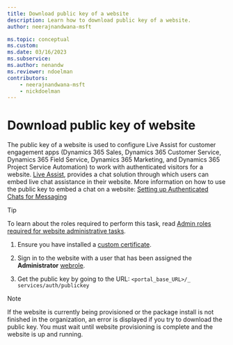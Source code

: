 ```yaml
---
title: Download public key of a website
description: Learn how to download public key of a website.
author: neerajnandwana-msft

ms.topic: conceptual
ms.custom: 
ms.date: 03/16/2023
ms.subservice: 
ms.author: nenandw
ms.reviewer: ndoelman
contributors:
    - neerajnandwana-msft
    - nickdoelman
---
```


# Download public key of website

The public key of a website is used to configure Live Assist for customer engagement apps (Dynamics 365 Sales, Dynamics 365 Customer Service, Dynamics 365 Field Service, Dynamics 365 Marketing, and Dynamics 365 Project Service Automation) to work with authenticated visitors for a website. [Live Assist](https://support.liveassistfor365.com/hc/articles/360006210033-What-is-Live-Assist-for-Microsoft-Dynamics-365-), provides a chat solution through which users can embed live chat assistance in their website. More information on how to use the public key to embed a chat on a website: [Setting up Authenticated Chats for Messaging](https://support.liveassistfor365.com/hc/en-us/articles/8684405210391-Setting-up-Authenticated-Chats-for-Messaging-Microsoft-Power-App-Portals-)

> [!TIP]
> To learn about the roles required to perform this task, read [Admin roles required for website administrative tasks](admin-roles.md).

1. Ensure you have installed a [custom certificate](/power-apps/maker/portals/admin/manage-custom-certificates).

1. Sign in to the website with a user that has been assigned the **Administrator** [webrole](../security/create-web-roles.md).

1. Get the public key by going to the URL: `<portal_base_URL>/_ services/auth/publickey` 

> [!NOTE]
> If the website is currently being provisioned or the package install is not finished in the organization, an error is displayed if you try to download the public key. You must wait until website provisioning is complete and the website is up and running.

